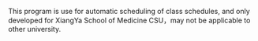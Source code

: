 This program is use for automatic scheduling of class schedules,
and only developed for XiangYa School of Medicine CSU，may not be applicable to other university.
